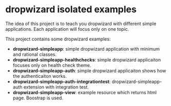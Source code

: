 dropwizard isolated examples
==========

The idea of this project is to teach you dropwizard with different simple applications. Each application will focus only on one topic.

This project contains some dropwizard examples:


- **dropwizard-simpleapp**: simple dropwizard application with minimum and rational classes.
- **dropwizard-simpleapp-healthchecks**: simple dropwizard applicaiton focuses only on health check theme.
- **dropwizard-simpleapp-auth**: simple dropwizard applicaiton shows how the authenticaiton works.
- **dropwizard-simpleapp-auth-integrationtest**: dropwizard-simpleapp-auth extension with integration test.
- **dropwizard-simpleapp-view**: example resource which returns html page. Boostrap is used.
